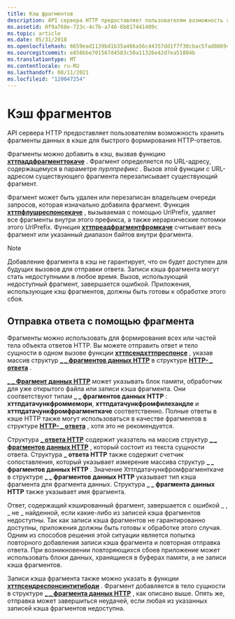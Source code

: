 ```yaml
---
title: Кэш фрагментов
description: API сервера HTTP предоставляет пользователям возможность хранить фрагменты данных в кэше для быстрого формирования HTTP-ответов.
ms.assetid: 0f9a768e-723c-4c7b-a746-6b817441409c
ms.topic: article
ms.date: 05/31/2018
ms.openlocfilehash: 6659ead1139bd1b35a466a56c44357dd1f7f30cbac5fad8669445208be0e5136
ms.sourcegitcommit: e858bbe701567d4583c50a11326e42d7ea51804b
ms.translationtype: MT
ms.contentlocale: ru-RU
ms.lasthandoff: 08/11/2021
ms.locfileid: "120047254"
---
```

# <a name="fragment-cache"></a>Кэш фрагментов

API сервера HTTP предоставляет пользователям возможность хранить фрагменты данных в кэше для быстрого формирования HTTP-ответов.

Фрагменты можно добавить в кэш, вызвав функцию [**хттпаддфрагменттокаче**](/windows/desktop/api/Http/nf-http-httpaddfragmenttocache) . Фрагмент определяется по URL-адресу, содержащемуся в параметре *пурлпрефикс* . Вызов этой функции с URL-адресом существующего фрагмента перезаписывает существующий фрагмент.

Фрагмент может быть удален или перезаписан владельцем очереди запросов, которая изначально добавила фрагмент. Функция [**хттпфлушреспонсекаче**](/windows/desktop/api/Http/nf-http-httpflushresponsecache) , вызываемая с помощью UrlPrefix, удаляет все фрагменты внутри этого префикса, а также иерархические потомки этого UrlPrefix. Функция [**хттпреадфрагментфромкаче**](/windows/desktop/api/Http/nf-http-httpreadfragmentfromcache) считывает весь фрагмент или указанный диапазон байтов внутри фрагмента.

> [!Note]  
> Добавление фрагмента в кэш не гарантирует, что он будет доступен для будущих вызовов для отправки ответа. Записи кэша фрагмента могут стать недоступными в любое время. Вызов, использующий недоступный фрагмент, завершается ошибкой. Приложения, использующие кэш фрагментов, должны быть готовы к обработке этого сбоя.

 

## <a name="sending-a-response-with-a-fragment"></a>Отправка ответа с помощью фрагмента

Фрагменты можно использовать для формирования всех или частей тела объекта ответов HTTP. Вы можете отправить ответ и тело сущности в одном вызове функции [**хттпсендхттпреспонсе**](/windows/desktop/api/Http/nf-http-httpsendhttpresponse) , указав массив структур [**\_ \_ фрагментов данных HTTP**](/windows/desktop/api/Http/ns-http-http_data_chunk) в структуре [**HTTP- \_ ответа**](http-response.md) .

[**\_ \_ Фрагмент данных HTTP**](/windows/desktop/api/Http/ns-http-http_data_chunk) может указывать блок памяти, обработчик для уже открытого файла или записи кэша фрагмента. Они соответствуют типам **\_ \_ фрагментов данных HTTP** : **хттпдатачункфроммемори**, **хттпдатачункфромфилехандле** и **хттпдатачункфромфрагменткаче** соответственно. Полные ответы в кэше HTTP также могут использоваться в качестве фрагментов в структуре [**HTTP- \_ ответа**](http-response.md) , хотя это не рекомендуется.

Структура [**\_ ответа HTTP**](http-response.md) содержит указатель на массив структур [**\_ \_ фрагментов данных HTTP**](/windows/desktop/api/Http/ns-http-http_data_chunk) , который состоит из текста сущности ответа. Структура **\_ ответа HTTP** также содержит счетчик сопоставления, который указывает измерение массива структур **\_ \_ фрагментов данных HTTP** . Значение Хттпдатачункфромфрагменткаче в структуре **\_ \_ фрагментов данных HTTP** указывает тип кэша фрагмента для фрагмента данных. Структура **\_ \_ фрагмента данных HTTP** также указывает имя фрагмента.

Ответ, содержащий кэшированный фрагмент, завершается с ошибкой \_ , \_ не \_ найденной, если какие-либо из записей кэша фрагментов недоступны. Так как записи кэша фрагментов не гарантированно доступны, приложения должны быть готовы к обработке этого случая. Одним из способов решения этой ситуации является попытка повторного добавления записи кэша фрагмента и повторная отправка ответа. При возникновении повторяющихся сбоев приложение может использовать блоки данных, хранящиеся в буферах памяти, а не записи кэша фрагментов.

Записи кэша фрагмента также можно указать в функции [**хттпсендреспонсинтитибоди**](/windows/desktop/api/Http/nf-http-httpsendresponseentitybody) . Фрагмент добавляется в тело сущности в структуре [**\_ \_ фрагмента данных HTTP**](/windows/desktop/api/Http/ns-http-http_data_chunk) , как описано выше. Опять же, отправка может завершиться неудачей, если любая из указанных записей кэша фрагментов недоступна.

 

 




